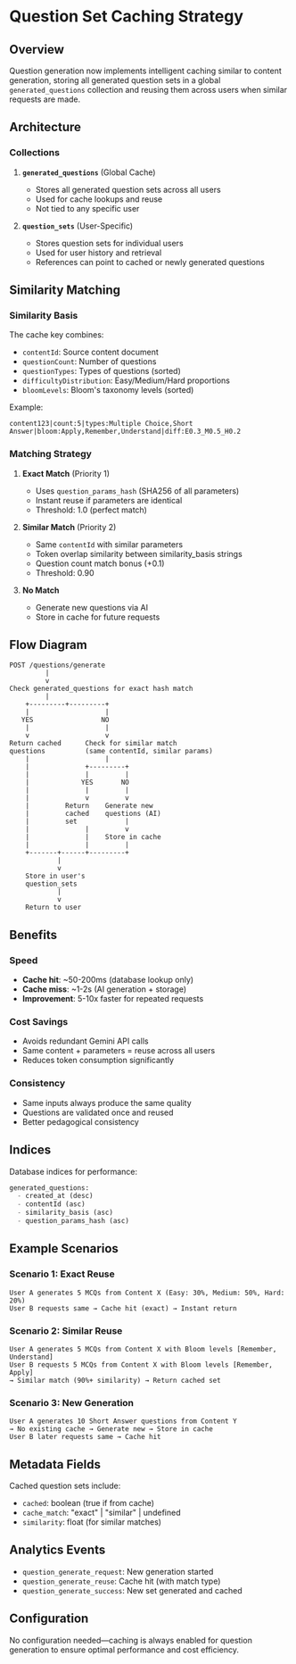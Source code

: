 # Question Set Caching Strategy

## Overview

Question generation now implements intelligent caching similar to content generation, storing all generated question sets in a global `generated_questions` collection and reusing them across users when similar requests are made.

## Architecture

### Collections

1. **`generated_questions`** (Global Cache)
   - Stores all generated question sets across all users
   - Used for cache lookups and reuse
   - Not tied to any specific user

2. **`question_sets`** (User-Specific)
   - Stores question sets for individual users
   - Used for user history and retrieval
   - References can point to cached or newly generated questions

## Similarity Matching

### Similarity Basis

The cache key combines:
- `contentId`: Source content document
- `questionCount`: Number of questions
- `questionTypes`: Types of questions (sorted)
- `difficultyDistribution`: Easy/Medium/Hard proportions
- `bloomLevels`: Bloom's taxonomy levels (sorted)

Example:
```
content123|count:5|types:Multiple Choice,Short Answer|bloom:Apply,Remember,Understand|diff:E0.3_M0.5_H0.2
```

### Matching Strategy

1. **Exact Match** (Priority 1)
   - Uses `question_params_hash` (SHA256 of all parameters)
   - Instant reuse if parameters are identical
   - Threshold: 1.0 (perfect match)

2. **Similar Match** (Priority 2)
   - Same `contentId` with similar parameters
   - Token overlap similarity between similarity_basis strings
   - Question count match bonus (+0.1)
   - Threshold: 0.90

3. **No Match**
   - Generate new questions via AI
   - Store in cache for future requests

## Flow Diagram

```
POST /questions/generate
         |
         v
Check generated_questions for exact hash match
         |
    +---------+---------+
    |                   |
   YES                 NO
    |                   |
    v                   v
Return cached      Check for similar match
questions          (same contentId, similar params)
    |                   |
    |              +---------+
    |              |         |
    |             YES       NO
    |              |         |
    |              v         v
    |         Return    Generate new
    |         cached    questions (AI)
    |         set            |
    |              |         v
    |              |    Store in cache
    |              |         |
    +-------+------+---------+
            |
            v
    Store in user's
    question_sets
            |
            v
    Return to user
```

## Benefits

### Speed
- **Cache hit**: ~50-200ms (database lookup only)
- **Cache miss**: ~1-2s (AI generation + storage)
- **Improvement**: 5-10x faster for repeated requests

### Cost Savings
- Avoids redundant Gemini API calls
- Same content + parameters = reuse across all users
- Reduces token consumption significantly

### Consistency
- Same inputs always produce the same quality
- Questions are validated once and reused
- Better pedagogical consistency

## Indices

Database indices for performance:
```python
generated_questions:
  - created_at (desc)
  - contentId (asc)
  - similarity_basis (asc)
  - question_params_hash (asc)
```

## Example Scenarios

### Scenario 1: Exact Reuse
```
User A generates 5 MCQs from Content X (Easy: 30%, Medium: 50%, Hard: 20%)
User B requests same → Cache hit (exact) → Instant return
```

### Scenario 2: Similar Reuse
```
User A generates 5 MCQs from Content X with Bloom levels [Remember, Understand]
User B requests 5 MCQs from Content X with Bloom levels [Remember, Apply]
→ Similar match (90%+ similarity) → Return cached set
```

### Scenario 3: New Generation
```
User A generates 10 Short Answer questions from Content Y
→ No existing cache → Generate new → Store in cache
User B later requests same → Cache hit
```

## Metadata Fields

Cached question sets include:
- `cached`: boolean (true if from cache)
- `cache_match`: "exact" | "similar" | undefined
- `similarity`: float (for similar matches)

## Analytics Events

- `question_generate_request`: New generation started
- `question_generate_reuse`: Cache hit (with match type)
- `question_generate_success`: New set generated and cached

## Configuration

No configuration needed—caching is always enabled for question generation to ensure optimal performance and cost efficiency.
